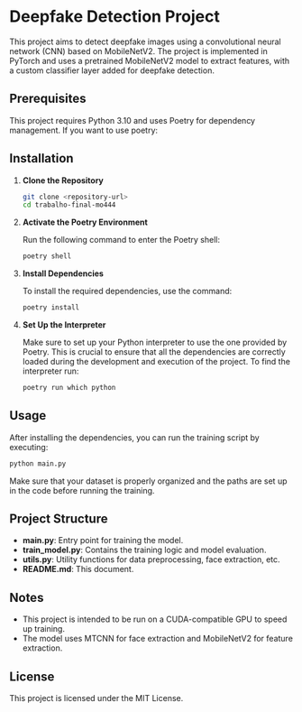# Deepfake Detection Project

This project aims to detect deepfake images using a convolutional neural network (CNN) based on MobileNetV2. The project is implemented in PyTorch and uses a pretrained MobileNetV2 model to extract features, with a custom classifier layer added for deepfake detection.

## Prerequisites

This project requires Python 3.10 and uses Poetry for dependency management. If you want to use poetry: 

## Installation

1. **Clone the Repository**

   ```bash
   git clone <repository-url>
   cd trabalho-final-mo444
   ```

2. **Activate the Poetry Environment**

   Run the following command to enter the Poetry shell:

   ```bash
   poetry shell
   ```

3. **Install Dependencies**

   To install the required dependencies, use the command:

   ```bash
   poetry install
   ```

4. **Set Up the Interpreter**

   Make sure to set up your Python interpreter to use the one provided by Poetry. This is crucial to ensure that all the dependencies are correctly loaded during the development and execution of the project.
   To find the interpreter run:
      ```bash
   poetry run which python
   ```

## Usage

After installing the dependencies, you can run the training script by executing:

```bash
python main.py
```

Make sure that your dataset is properly organized and the paths are set up in the code before running the training.

## Project Structure

- **main.py**: Entry point for training the model.
- **train_model.py**: Contains the training logic and model evaluation.
- **utils.py**: Utility functions for data preprocessing, face extraction, etc.
- **README.md**: This document.

## Notes

- This project is intended to be run on a CUDA-compatible GPU to speed up training.
- The model uses MTCNN for face extraction and MobileNetV2 for feature extraction.

## License

This project is licensed under the MIT License.